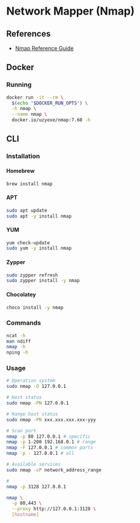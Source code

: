 # Network Mapper (Nmap)

<!--
https://app.pluralsight.com/paths/skills/information-security-testing-and-auditing-with-nmap
-->

<!--
Zenmap
-->

## References

- [Nmap Reference Guide](https://nmap.org/book/man.html)

## Docker

### Running

```sh
docker run -it --rm \
  $(echo "$DOCKER_RUN_OPTS") \
  -h nmap \
  --name nmap \
  docker.io/uzyexe/nmap:7.60 -h
```

## CLI

### Installation

#### Homebrew

```sh
brew install nmap
```

#### APT

```sh
sudo apt update
sudo apt -y install nmap
```

#### YUM

```sh
yum check-update
sudo yum -y install nmap
```

#### Zypper

```sh
sudo zypper refresh
sudo zypper install -y nmap
```

#### Chocolatey

```sh
choco install -y nmap
```

### Commands

```sh
ncat -h
man ndiff
nmap -h
nping -h
```

### Usage

```sh
# Operation system
sudo nmap -O 127.0.0.1

# Host status
sudo nmap -PN 127.0.0.1

# Range host status
sudo nmap -PN xxx.xxx.xxx.xxx-yyy

# Scan port
nmap -p 80 127.0.0.1 # specific
nmap -p 1-200 192.168.0.1 # range
nmap -F 127.0.0.1 # common ports
nmap -p - 127.0.0.1 # all

# Available services
sudo nmap -sP network_address_range

#
nmap -p 3128 127.0.0.1

nmap \
  -p 80,443 \
  --proxy http://127.0.0.1:3128 \
  [hostname]
```

<!--
https://www.digitalocean.com/community/tutorials/how-to-use-nmap-to-scan-for-open-ports-on-your-vps
https://phoenixnap.com/kb/nmap-scan-open-ports
-->
